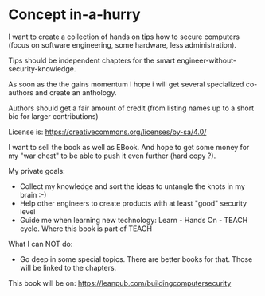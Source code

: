 Concept in-a-hurry
==================

I want to create a collection of hands on tips how to secure computers (focus on software engineering, some hardware, less administration).

Tips should be independent chapters for the smart engineer-without-security-knowledge.

As soon as the the gains momentum I hope i will get several specialized co-authors and create an anthology.

Authors should get a fair amount of credit (from listing names <of course> up to a short bio for larger contributions)

License is: https://creativecommons.org/licenses/by-sa/4.0/

I want to sell the book as well as EBook. And hope to get some money for my "war chest" to be able to push it even further (hard copy ?).

My private goals:

* Collect my knowledge and sort the ideas to untangle the knots in my brain :-)
* Help other engineers to create products with at least "good" security level
* Guide me when learning new technology: Learn - Hands On - TEACH cycle. Where this book is part of TEACH

What I can NOT do:

* Go deep in some special topics. There are better books for that. Those will be linked to the chapters.

This book will be on: https://leanpub.com/buildingcomputersecurity
